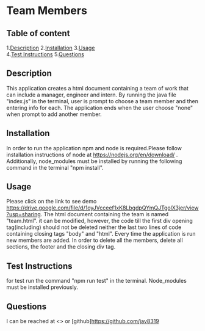 
# Team Members  
      
## Table of content  

1.[Description](#description)
2.[Installation](#installation)
3.[Usage](#usage)  
4.[Test Instructions](#test-instructions)
5.[Questions](#questions)  

## Description  

This application creates a html document containing a team of work that can include a manager, engineer and intern. By running the java file "index.js" in the terminal, user is prompt to choose a team member and then entering info for each. The application ends when the user choose "none" when prompt to add another member.  

## Installation  

In order to run the application npm and node is required.Please follow installation instructions of node at https://nodejs.org/en/download/  . Additionally, node_modules must be installed by running the following command in the terminal "npm install".  

## Usage  

Please click on the link to see demo  https://drive.google.com/file/d/1oyJVcceef1xK8LbgdpQYmQJTgolX3jer/view?usp=sharing. The html document containing the team is named "team.html". it can be modified, however, the code till the first div opening tag(including) should not be deleted neither the last two lines of code containing closing tags "body" and "html". Every time the application is run new members are added. In order to delete all the members, delete all sections, the footer and the closing div tag.

## Test Instructions  

for test run the command "npm run test" in the terminal. Node_modules must be installed previously.  

## Questions  

I can be reached at <> or  [github]https://github.com/jav8319

